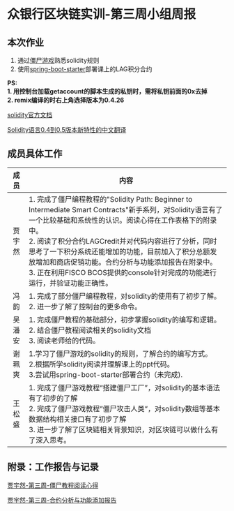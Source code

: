 # 众银行区块链实训-第三周小组周报
## 本次作业
1. 通过[僵尸游戏][1]熟悉solidity规则 
1. 使用[spring-boot-starter][2]部署课上的LAG积分合约

**PS:<br/>1. 用控制台加载getaccount的脚本生成的私钥时，需将私钥前面的0x去掉<br/> 2. remix编译的时右上角选择版本为0.4.26**

[solidity官方文档](https://solidity.readthedocs.io/en/v0.5.9/)

[Solidity语言0.4到0.5版本新特性的中文翻译](https://zhuanlan.zhihu.com/p/54169418)

[1]: https://cryptozombies.io/en/lesson "jiangshi"
[2]: https://github.com/FISCO-BCOS/spring-boot-starter/blob/master/doc/README_CN.md "Spring Boot"

## 成员具体工作
成员|内容
:----:|---
贾宇然|1. 完成了僵尸编程教程的"Solidity Path: Beginner to Intermediate Smart Contracts"新手系列，对Solidity语言有了一个比较基础和系统性的认识。阅读心得在工作表格下的附录中。<br />2. 阅读了积分合约LAGCredit并对代码内容进行了分析，同时思考了一下积分系统还能增加的功能，目前加入了积分总额发放增加和商店促销功能。合约分析与功能添加报告在附录中。<br /> 3. 正在利用FISCO BCOS提供的console针对完成的功能进行运行，并验证功能正确性。
冯韵|1. 完成了部分僵尸编程教程，对solidity的使用有了初步了解。<br />2. 进一步了解了控制台的更多命令。
吴潘安|1. 完成僵尸教程的基础部分，初步掌握solidity的编写和逻辑。<br />2. 结合僵尸教程阅读相关的solidity文档<br />3. 阅读老师给的代码。
谢珮爽|1.学习了僵尸游戏的solidity的规则，了解合约的编写方式。<br />2.根据所学solidity阅读并理解课上的ppt代码。<br />3.尝试用spring-boot-starter部署合约（未完成).                                                           
王松盛|1. 完成了僵尸游戏教程“搭建僵尸工厂”，对solidity的基本语法有了初步的了解<br />2. 完成了僵尸游戏教程“僵尸攻击人类“，对solidity数组等基本数据结构相关接口有了初步了解<br />3. 进一步了解了区块链相关背景知识，对区块链可以做什么有了深入思考。

## 附录：工作报告与记录
[贾宇然-第三周-僵尸教程阅读心得](https://github.com/bisco-fcos/webank/blob/master/day3/%E8%B4%BE%E5%AE%87%E7%84%B6/CryptoZombies-learning.md)

[贾宇然-第三周-合约分析与功能添加报告](https://github.com/bisco-fcos/webank/blob/master/day3/%E8%B4%BE%E5%AE%87%E7%84%B6/LAGContract.md)







